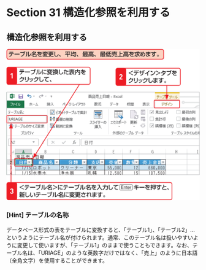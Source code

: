 # Section 31 構造化参照を利用する

## 構造化参照を利用する

![](001.png)

### [Hint] テーブルの名称

データベース形式の表をテーブルに変換すると、「テーブル1」、「テーブル2」…というようにテーブル名が付けられます。通常、このテーブル名は扱いやすいように変更して使いますが、「テーブル1」のままで使うこともできます。なお、テーブル名は、「URIAGE」のような英数字だけではなく、「売上」のように日本語（全角文字）を使用することができます。

